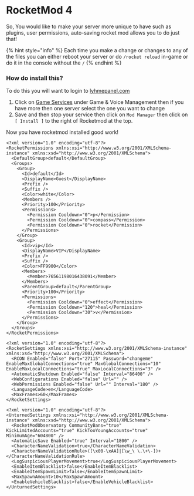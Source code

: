 # RocketMod 4

So, You would like to make your server more unique to have such as plugins, user permissions, auto-saving rocket mod allows you to do just that!

{% hint style="info" %}
Each time you make a change or changes to any of the files you can either reboot your server or do `/rocket reload` in-game or do it in the console without the `/`
{% endhint %}

### How do install this? <a id="how-do-install-this"></a>

To do this you will want to login to [lyhmepanel.com](https://lyhmepanel.com)

1. Click on [Game Services](http://lyhmepanel.com/Interface/GameHosting/GameServers.aspx) under Game & Voice Management then if you have more then one server select the one you want to change
2. Save and then stop your service then click on `Mod Manager` then click on `[ Install ]` to the right of Rocketmod at the top.

Now you have rocketmod installed good work!

```markup
<?xml version="1.0" encoding="utf-8"?>
<RocketPermissions xmlns:xsi="http://www.w3.org/2001/XMLSchema-instance" xmlns:xsd="http://www.w3.org/2001/XMLSchema">
  <DefaultGroup>default</DefaultGroup>
  <Groups>
    <Group>
      <Id>default</Id>
      <DisplayName>Guest</DisplayName>
      <Prefix />
      <Suffix />
      <Color>white</Color>
      <Members />
      <Priority>100</Priority>
      <Permissions>
        <Permission Cooldown="0">p</Permission>
        <Permission Cooldown="0">compass</Permission>
        <Permission Cooldown="0">rocket</Permission>
      </Permissions>
    </Group>
    <Group>
      <Id>vip</Id>
      <DisplayName>VIP</DisplayName>
      <Prefix />
      <Suffix />
      <Color>FF9900</Color>
      <Members>
        <Member>76561198016438091</Member>
      </Members>
      <ParentGroup>default</ParentGroup>
      <Priority>100</Priority>
      <Permissions>
        <Permission Cooldown="0">effect</Permission>
        <Permission Cooldown="120">heal</Permission>
        <Permission Cooldown="30">v</Permission>
      </Permissions>
    </Group>
  </Groups>
</RocketPermissions>
```

```markup
<?xml version="1.0" encoding="utf-8"?>
<RocketSettings xmlns:xsi="http://www.w3.org/2001/XMLSchema-instance" xmlns:xsd="http://www.w3.org/2001/XMLSchema">
  <RCON Enabled="false" Port="27115" Password="changeme" EnableMaxGlobalConnections="true" MaxGlobalConnections="10" EnableMaxLocalConnections="true" MaxLocalConnections="3" />
  <AutomaticShutdown Enabled="false" Interval="86400" />
  <WebConfigurations Enabled="false" Url="" />
  <WebPermissions Enabled="false" Url="" Interval="180" />
  <LanguageCode>en</LanguageCode>
  <MaxFrames>60</MaxFrames>
</RocketSettings>
```



```markup
<?xml version="1.0" encoding="utf-8"?>
<UnturnedSettings xmlns:xsi="http://www.w3.org/2001/XMLSchema-instance" xmlns:xsd="http://www.w3.org/2001/XMLSchema">
  <RocketModObservatory CommunityBans="true" KickLimitedAccounts="true" KickTooYoungAccounts="true" MinimumAge="604800" />
  <AutomaticSave Enabled="true" Interval="1800" />
  <CharacterNameValidation>true</CharacterNameValidation>
  <CharacterNameValidationRule>([\x00-\xAA]|[\w_\ \.\+\-])+</CharacterNameValidationRule>
  <LogSuspiciousPlayerMovement>true</LogSuspiciousPlayerMovement>
  <EnableItemBlacklist>false</EnableItemBlacklist>
  <EnableItemSpawnLimit>false</EnableItemSpawnLimit>
  <MaxSpawnAmount>10</MaxSpawnAmount>
  <EnableVehicleBlacklist>false</EnableVehicleBlacklist>
</UnturnedSettings>
```

